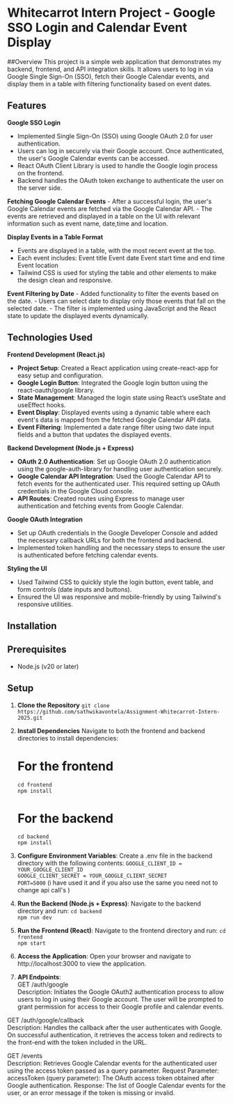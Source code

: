 # Whitecarrot Intern Project - Google SSO Login and Calendar Event Display

##Overview
This project is a simple web application that demonstrates my backend, frontend, and API integration skills. It allows users to log in via Google Single Sign-On (SSO), fetch their Google Calendar events, and display them in a table with filtering functionality based on event dates.


## Features
**Google SSO Login**
   - Implemented Single Sign-On (SSO) using Google OAuth 2.0 for user authentication.
   - Users can log in securely via their Google account. Once authenticated, the user's Google Calendar events can be accessed.
   - React OAuth Client Library is used to handle the Google login process on the frontend.
   - Backend handles the OAuth token exchange to authenticate the user on the server side.

**Fetching Google Calendar Events**
    - After a successful login, the user's Google Calendar events are fetched via the Google Calendar API.
    - The events are retrieved and displayed in a table on the UI with relevant information such as event name, date,time and location.

**Display Events in a Table Format**
  - Events are displayed in a table, with the most recent event at the top.
  - Each event includes:
      Event title
      Event date
      Event start time and end time
      Event location
  - Tailwind CSS is used for styling the table and other elements to make the design clean and responsive.

**Event Filtering by Date**
    - Added functionality to filter the events based on the date.
    - Users can select date to display only those events that fall on the selected date.
    - The filter is implemented using JavaScript and the React state to update the displayed events dynamically.

## Technologies Used
**Frontend Development (React.js)**
  - **Project Setup**: Created a React application using create-react-app for easy setup and configuration.
  - **Google Login Button**: Integrated the Google login button using the react-oauth/google library.
  - **State Management**: Managed the login state using React’s useState and useEffect hooks.
  - **Event Display**: Displayed events using a dynamic table where each event's data is mapped from the fetched Google Calendar API data.
  - **Event Filtering**: Implemented a date range filter using two date input fields and a button that updates the displayed events.

  **Backend Development (Node.js + Express)**
  - **OAuth 2.0 Authentication**: Set up Google OAuth 2.0 authentication using the google-auth-library for handling user authentication securely.
  - **Google Calendar API Integration**: Used the Google Calendar API to fetch events for the authenticated user. This required setting up OAuth credentials in the Google Cloud console.
  - **API Routes**: Created routes using Express to manage user authentication and fetching events from Google Calendar.
  
  **Google OAuth Integration**
  - Set up OAuth credentials in the Google Developer Console and added the necessary callback URLs for both the frontend and backend.
  - Implemented token handling and the necessary steps to ensure the user is authenticated before fetching calendar events.

  **Styling the UI**
  - Used Tailwind CSS to quickly style the login button, event table, and form controls (date inputs and buttons).
  - Ensured the UI was responsive and mobile-friendly by using Tailwind's responsive utilities.


## Installation

## Prerequisites
- Node.js (v20 or later)

## Setup
1. **Clone the Repository** 
   ```git clone https://github.com/sathwikavontela/Assignment-Whitecarrot-Intern-2025.git```  
2. **Install Dependencies**
   Navigate to both the frontend and backend directories to install dependencies:
   
   # For the frontend
   ```cd frontend```  
   ```npm install```

   # For the backend
   ```cd backend```  
   ```npm install```

3. **Configure Environment Variables**:
  Create a .env file in the backend directory with the following contents:
    ```GOOGLE_CLIENT_ID =  YOUR_GOOGLE_CLIENT_ID```  
    ```GOOGLE_CLIENT_SECRET = YOUR_GOOGLE_CLIENT_SECRET```  
    ```PORT=5000```
   (i have used it and if you also use the same you need not to change api call's )

5. **Run the Backend (Node.js + Express)**:
   Navigate to the backend directory and run:
      ```cd backend```   
      ```npm run dev```  

6. **Run the Frontend (React)**:
  Navigate to the frontend directory and run:
      ```cd frontend```  
      ```npm start```  

7. **Access the Application**:
  Open your browser and navigate to http://localhost:3000 to view the application.

8. **API Endpoints**:  
  GET /auth/google  
    Description: Initiates the Google OAuth2 authentication process to allow users to log in using their Google account.
    The user will be prompted to grant permission for access to their Google profile and calendar events.
    
  GET /auth/google/callback   
    Description: Handles the callback after the user authenticates with Google. On successful authentication, it retrieves
    the access token and redirects to the front-end with the token included in the URL.

  GET /events   
    Description: Retrieves Google Calendar events for the authenticated user using the access token passed as a query parameter.
    Request Parameter:
        accessToken (query parameter): The OAuth access token obtained after Google authentication.
    Response: The list of Google Calendar events for the user, or an error message if the token is missing or invalid.


  






